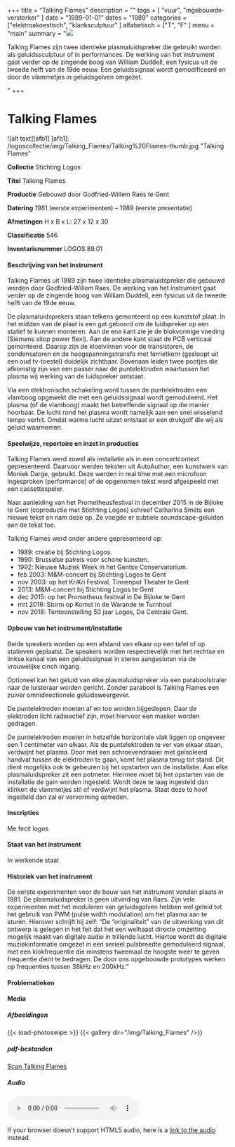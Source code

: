 ﻿+++
title = "Talking Flames"
description = ""
tags = [ "vuur", "ingebouwde-versterker"
]
date = "1989-01-01"
dates = "1989"
categories = ["elektroakoestisch", "klanksculptuur"
]
alfabetisch = ["T", "F"
]
menu = "main"
summary = "<a href='/logoscollectie/1989/talkingflames'><img src='/logoscollectie/img/Talking_Flames/Talking%20Flames-thumb.jpg'></a><p>Talking Flames zijn twee identieke plasmaluidspreker die gebruikt worden als geluidssculptuur of in performances. De werking van het instrument gaat verder op de zingende boog van William Duddell, een fysicus uit de tweede helft van de 19de eeuw. Een geluidssignaal wordt gemodificeerd en door de vlammetjes in geluidsgolven omgezet.</p>"
+++

# Talking Flames

![alt text][afb1]
[afb1]: /logoscollectie/img/Talking_Flames/Talking%20Flames-thumb.jpg "Talking Flames"

**Collectie**
Stichting Logos

**Titel**
Talking Flames

**Productie**
Gebouwd door Godfried-Willem Raes te Gent 

**Datering**
1981 (eerste experimenten) – 1989 (eerste presentatie)

**Afmetingen**
H x B x L: 27 x 12 x 30

**Classificatie**
546

**Inventarisnummer**
LOGOS 89.01

#### Beschrijving van het instrument
Talking Flames uit 1989 zijn twee identieke plasmaluidspreker die gebouwd werden door Godfried-Willem Raes. De werking van het instrument gaat verder op de zingende boog van William Duddell, een fysicus uit de tweede helft van de 19de eeuw. 

De plasmaluidsprekers staan telkens gemonteerd op een kunststof plaat. In het midden van de plaat is een gat geboord om de luidspreker op een statief te kunnen monteren. Aan de ene kant zie je de blokvormige voeding (Siemens sitop power flexi). Aan de andere kant staat de PCB verticaal gemonteerd. Daarop zijn de kloelvinnen voor de transistoren, de condensatoren en de hoogspanningstransfo met ferrietkern (gesloopt uit een oud tv-toestel) duidelijk zichtbaar. Bovenaan leiden twee pootjes die afkomstig zijn van een passer naar de puntelektroden waartussen het plasma wij werking van de luidspreker ontstaat.

Via een elektronische schakeling word tussen de puntelektroden een vlamboog opgewekt die met een geluidssignaal wordt gemoduleerd. Het plasma (of de vlamboog) maakt het betreffende signaal op die manier hoorbaar. De lucht rond het plasma wordt namelijk aan een snel wisselend tempo verhit. Omdat warme lucht uitzet ontstaat er een drukgolf die wij als geluid waarnemen.  

#### Speelwijze, repertoire en inzet in producties
Talking Flames werd zowel als installatie als in een concertcontext gepresenteerd. Daarvoor werden teksten uit AutoAuthor, een kunstwerk van Moniek Darge, gebruikt. Deze werden in real time met een microfoon ingesproken (performance) of de opgenomen tekst werd afgespeeld met een cassettespeler.  

Naar aanleiding van het Prometheusfestival in december 2015 in de Bijloke te Gent (coproductie met Stichting Logos) schreef Catharina Smets een nieuwe tekst en nam deze op. Ze voegde er subtiele soundscape-geluiden aan de tekst toe.    


Talking Flames werd onder andere gepresenteerd op:

- 1989: creatie bij Stichting Logos.
- 1990: Brusselse palreis voor schone kunsten. 
- 1992: Nieuwe Muziek Week in het Gentse Conservatorium.
- feb 2003: M&M-concert bij Stichting Logos te Gent
- nov 2003: op het KriKri Festival, Tinnenpot Theater te Gent
- 2013: M&M-concert bij Stichting Logos te Gent
- dec 2015: op het Prometheus festival in De Bijloke te Gent
- mrt 2016: Storm op Komst in de Warande te Turnhout
- nov 2018: Tentoonstelling 50 jaar Logos, De Centrale Gent.

#### Opbouw van het instrument/installatie
Beide speakers worden op een afstand van elkaar op een tafel of op statieven geplaatst. De speakers worden respectievelijk met het rechtse en linkse kanaal van een geluidssignaal in stereo aangesloten via de vrouwelijke cinch ingang. 

Optioneel kan het geluid van elke plasmaluidspreker via een paraboolstraler naar de luisteraar worden gericht. Zonder parabool is Talking Flames een zuiver omnidirectionele geluidsweergever.

De puntelektroden moeten af en toe worden bijgeslepen. Daar de elektroden licht radioactief zijn, moet hiervoor een masker worden gedragen. 

De puntelektroden moeten in hetzelfde horizontale vlak liggen op ongeveer een 1 centimeter van elkaar. Als de puntelektroden te ver van elkaar staan, verdwijnt het plasma. Door met een schroevendraaier met geïsoleerd handvat tussen de elektroden te gaan, komt het plasma terug tot stand. Dit dient mogelijks ook te gebeuren bij het opstarten van de installatie.
Aan elke plasmaluidspreker zit een potmeter. Hiermee moet bij het opstarten van de installatie de gain worden ingesteld. Wordt deze te laag ingesteld dan klinken de vlammetjes stil of verdwijnt het plasma. Staat deze te hoof ingesteld dan zal er vervorming optreden.

#### Inscripties
Me fecit logos

#### Staat van het instrument
In werkende staat 

#### Historiek van het instrument
De eerste experimenten voor de bouw van het instrument vonden plaats in 1981. 
De plasmaluidspreker is geen uitvinding van Raes. Zijn vele experimenten met het moduleren van geluidsgolven hebben wel geleid tot het gebruik van PWM (pulse width modulation) om het plasma aan te sturen. Hierover schrijft hij zelf: 
“De “originaliteit” van de uitwerking van dit ontwerp is gelegen in het feit dat het een welhaast directe omzetting mogelijk maakt van digitale audio in trillende lucht. Hiertoe wordt de digitale muziekinformatie omgezet in een serieel pulsbreedte gemoduleerd signaal, met een klokfrequentie die minstens tweemaal de hoogste weer te geven frequentie dient te bedragen. De door ons opgebouwde prototypes werken op frequenties tussen 38kHz en 200kHz.”

#### Problematieken

#### Media
##### Afbeeldingen
{{< load-photoswipe >}}
{{< gallery dir="/img/Talking_Flames" />}}

##### pdf-bestanden
[Scan Talking Flames](/logoscollectie/pdf/Talking_Flames/Scan_Talking_Flames.pdf)

##### Audio
<audio controls>
  <source src="/logoscollectie/audio/Talking_Flames/CR1511-6TalkingFlames.wav" type="audio/wav">
  <source src="/logoscollectie/audio/Talking_Flames/CR1511-6TalkingFlames.wav" type="audio/x-wav">
</audio>

If your browser doesn't support HTML5 audio, here is a <a href="/logoscollectie/audio/Talking_Flames/CR1511-6TalkingFlames.wav">link to the audio</a> instead.

